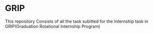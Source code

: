 # GRIP

This repository Consists of all the task subitted for the Internship task in GRIP(Graduation Rotational Internship Program)
